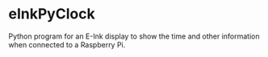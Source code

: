 # eInkPyClock
Python program for an E-Ink display to show the time and other information when connected to a Raspberry Pi.
